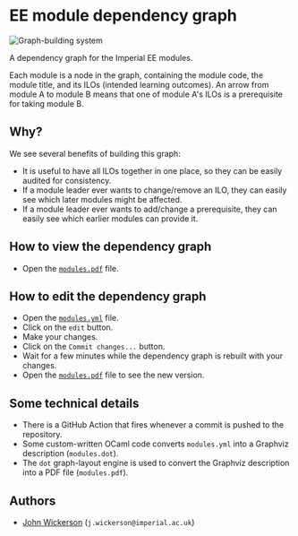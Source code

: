 # EE module dependency graph

![Graph-building system](https://github.com/johnwickerson/ee_modules/actions/workflows/graphviz.yml/badge.svg)

A dependency graph for the Imperial EE modules.

Each module is a node in the graph, containing the module code, the module title, and its ILOs (intended learning outcomes). An arrow from module A to module B means that one of module A's ILOs is a prerequisite for taking module B.

## Why?

We see several benefits of building this graph:
- It is useful to have all ILOs together in one place, so they can be easily audited for consistency.
- If a module leader ever wants to change/remove an ILO, they can easily see which later modules might be affected.
- If a module leader ever wants to add/change a prerequisite, they can easily see which earlier modules can provide it.

## How to view the dependency graph

- Open the [`modules.pdf`](https://github.com/johnwickerson/ee_modules/raw/main/modules.pdf) file.

## How to edit the dependency graph

- Open the [`modules.yml`](modules.yml) file.
- Click on the `edit` button.
- Make your changes.
- Click on the `Commit changes...` button.
- Wait for a few minutes while the dependency graph is rebuilt with your changes.
- Open the [`modules.pdf`](https://github.com/johnwickerson/ee_modules/raw/main/modules.pdf) file to see the new version.

## Some technical details
- There is a GitHub Action that fires whenever a commit is pushed to the repository.
- Some custom-written OCaml code converts `modules.yml` into a Graphviz description (`modules.dot`).
- The `dot` graph-layout engine is used to convert the Graphviz description into a PDF file (`modules.pdf`).

## Authors
- [John Wickerson](https://github.com/johnwickerson) (`j.wickerson@imperial.ac.uk`)
